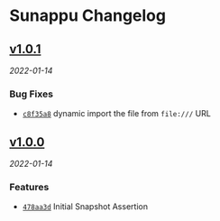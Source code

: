 # Sunappu Changelog

<!-- CHLOG_SPLIT_MARKER -->

## [v1.0.1](https://github.com/ydcjeff/sunappu/compare/v1.0.0...v1.0.1)

_2022-01-14_

### Bug Fixes

- [`c8f35a8`](https://github.com/ydcjeff/sunappu/commit/c8f35a8) dynamic import
  the file from `file:///` URL

## [v1.0.0](https://github.com/ydcjeff/sunappu/compare/4b9c418...v1.0.0)

_2022-01-14_

### Features

- [`478aa3d`](https://github.com/ydcjeff/sunappu/commit/478aa3d) Initial
  Snapshot Assertion
